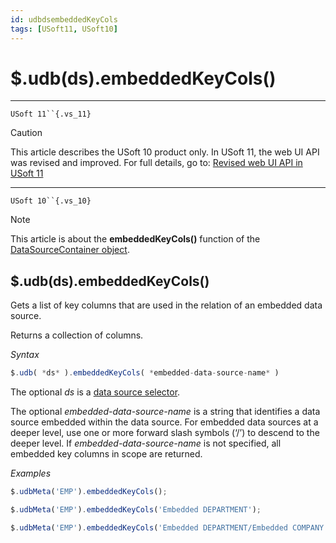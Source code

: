 ```yaml
---
id: udbdsembeddedKeyCols
tags: [USoft11, USoft10]
---
```

# $.udb(ds).embeddedKeyCols()



----

`USoft 11``{.vs_11}`

> [!CAUTION]
> This article describes the USoft 10 product only.
> In USoft 11, the web UI API was revised and improved. For full details, go to:
> [Revised web UI API in USoft 11](/docs/Web_and_app_UIs/UDB_udb/Revised_web_UI_API_in_USoft_11.md)

----

`USoft 10``{.vs_10}`

> [!NOTE]
> This article is about the **embeddedKeyCols()** function of the [DataSourceContainer object](/docs/Web_and_app_UIs/UDB_DataSourceContainer).

## **$.udb(ds).embeddedKeyCols()**

Gets a list of key columns that are used in the relation of an embedded data source.

Returns a collection of columns.

*Syntax*

```js
$.udb( *ds* ).embeddedKeyCols( *embedded-data-source-name* )
```

The optional *ds* is a [data source selector](/docs/Web_and_app_UIs/UDB_DataSourceMetaContainer/UDB_DataSourceMetaContainer_object.md).

The optional *embedded-data-source-name* is a string that identifies a data source embedded within the data source. For embedded data sources at a deeper level, use one or more forward slash symbols (‘/’) to descend to the deeper level. If *embedded-data-source-name* is not specified, all embedded key columns in scope are returned.

*Examples*

```js
$.udbMeta('EMP').embeddedKeyCols();
```

```js
$.udbMeta('EMP').embeddedKeyCols('Embedded DEPARTMENT');
```

```js
$.udbMeta('EMP').embeddedKeyCols('Embedded DEPARTMENT/Embedded COMPANY');
```

 